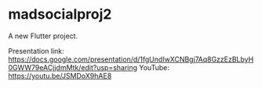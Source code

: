 # madsocialproj2

A new Flutter project.

Presentation link: https://docs.google.com/presentation/d/1fgUndIwXCNBgj7Aq8GzzEzBLbyH0GWW79eACjjdmMtk/edit?usp=sharing 
YouTube: https://youtu.be/JSMDoX9hAE8
